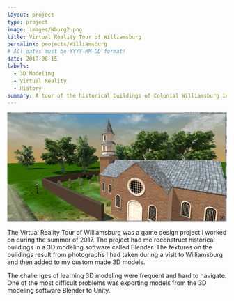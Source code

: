 ```yaml
---
layout: project
type: project
image: images/Wburg2.png
title: Virtual Reality Tour of Williamsburg
permalink: projects/Williamsburg
# All dates must be YYYY-MM-DD format!
date: 2017-08-15
labels:
  - 3D Modeling
  - Virtual Reality
  - History
summary: A tour of the historical buildings of Colonial Williamsburg in Virtual Reality.
---
```


<img class="ui medium right floated rounded image" src="../images/Wburg3.png">

The Virtual Reality Tour of Williamsburg was a game design project I worked on during the summer of 2017.  The project had me reconstruct historical buildings in a 3D modeling software called Blender.  The textures on the buildings result from photographs I had taken during a visit to Williamsburg and then added to my custom made 3D models.  

The challenges of learning 3D modeling were frequent and hard to navigate.  One of the most difficult problems was exporting models from the 3D modeling software Blender to Unity.  

